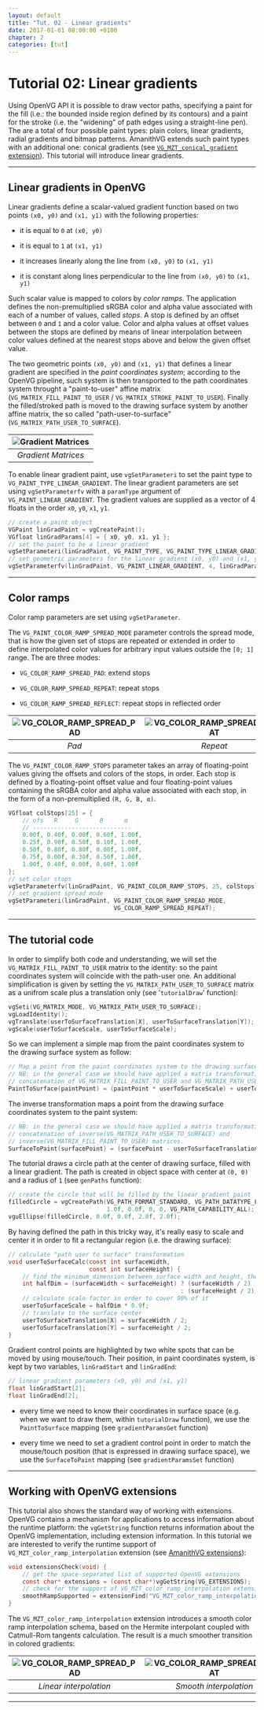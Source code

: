 ```yaml
---
layout: default
title: "Tut. 02 - Linear gradients"
date: 2017-01-01 08:00:00 +0100
chapter: 2
categories: [tut]
---
```


# Tutorial 02: Linear gradients

Using OpenVG API it is possible to draw vector paths, specifying a paint for the fill (i.e.: the bounded inside region defined by its contours) and a paint for the stroke (i.e. the "widening" of path edges using a straight-line pen).
The are a total of four possible paint types: plain colors, linear gradients, radial gradients and bitmap patterns. AmanithVG extends such paint types with an additional one: conical gradients (see [`VG_MZT_conical_gradient` extension]({{site.url}}/docs/desc/004-extensions.html)).
This tutorial will introduce linear gradients.

---

## Linear gradients in OpenVG

Linear gradients define a scalar-valued gradient function based on two points `(x0, y0)` and `(x1, y1)` with the following properties:

 - it is equal to `0` at `(x0, y0)`

 - it is equal to `1` at `(x1, y1)`

 - it increases linearly along the line from `(x0, y0)` to `(x1, y1)`

 - it is constant along lines perpendicular to the line from `(x0, y0)` to `(x1, y1)`

Such scalar value is mapped to colors by *color ramps*. The application defines the non-premultiplied sRGBA color and alpha value associated with each of a number of values, called *stops*.
A stop is defined by an offset between `0` and `1` and a color value. Color and alpha values at offset values between the stops are defined by means of linear interpolation between color values defined at the nearest stops above and below the given offset value.

The two geometric points `(x0, y0)` and `(x1, y1)` that defines a linear gradient are specified in the *paint coordinates system*; according to the OpenVG pipeline, such system is then transported to the path coordinates system throught a "paint-to-user" affine matrix (`VG_MATRIX_FILL_PAINT_TO_USER` / `VG_MATRIX_STROKE_PAINT_TO_USER`). Finally the filled/stroked path is moved to the drawing surface system by another affine matrix, the so called "path-user-to-surface" (`VG_MATRIX_PATH_USER_TO_SURFACE`).

| ![Gradient Matrices]({{site.url}}/assets/images/tut02_grad_matrices.png) | 
| :---: |
| *Gradient Matrices* | 

To enable linear gradient paint, use `vgSetParameteri` to set the paint type to `VG_PAINT_TYPE_LINEAR_GRADIENT`.
The linear gradient parameters are set using `vgSetParameterfv` with a `paramType` argument of `VG_PAINT_LINEAR_GRADIENT`. The gradient values are supplied as a vector of 4 floats in the order `x0`, `y0`, `x1`, `y1`.

```c
// create a paint object
VGPaint linGradPaint = vgCreatePaint();
VGfloat linGradParams[4] = { x0, y0, x1, y1 };
// set the paint to be a linear gradient
vgSetParameteri(linGradPaint, VG_PAINT_TYPE, VG_PAINT_TYPE_LINEAR_GRADIENT);
// set geometric parameters for the linear gradient (x0, y0) and (x1, y1)
vgSetParameterfv(linGradPaint, VG_PAINT_LINEAR_GRADIENT, 4, linGradParams);
```

---

## Color ramps

Color ramp parameters are set using `vgSetParameter`.

The `VG_PAINT_COLOR_RAMP_SPREAD_MODE` parameter controls the spread mode, that is how the given set of stops are repeated or extended in order to define interpolated color values for arbitrary input values outside the `[0; 1]` range. The are three modes:

 - `VG_COLOR_RAMP_SPREAD_PAD`: extend stops

 - `VG_COLOR_RAMP_SPREAD_REPEAT`: repeat stops

 - `VG_COLOR_RAMP_SPREAD_REFLECT`: repeat stops in reflected order

| ![VG_COLOR_RAMP_SPREAD_PAD]({{site.url}}/assets/images/tut02_pad.png) | ![VG_COLOR_RAMP_SPREAD_REPEAT]({{site.url}}/assets/images/tut02_repeat.png) | ![VG_COLOR_RAMP_SPREAD_REFLECT]({{site.url}}/assets/images/tut02_reflect.png) |
| :---: | :---: | :---: |
| *Pad* | *Repeat* | *Reflect* |


The `VG_PAINT_COLOR_RAMP_STOPS` parameter takes an array of floating-point values giving the offsets and colors of the stops, in order.
Each stop is defined by a floating-point offset value and four floating-point values containing the sRGBA color and alpha value associated with each stop, in the form of a non-premultiplied `(R, G, B, α)`.

```c
VGfloat colStops[25] = {
    // ofs   R     G      B      α
    // ----------------------------
    0.00f, 0.40f, 0.00f, 0.60f, 1.00f,
    0.25f, 0.90f, 0.50f, 0.10f, 1.00f,
    0.50f, 0.80f, 0.80f, 0.00f, 1.00f,
    0.75f, 0.00f, 0.30f, 0.50f, 1.00f,
    1.00f, 0.40f, 0.00f, 0.60f, 1.00f
};
// set color stops
vgSetParameterfv(linGradPaint, VG_PAINT_COLOR_RAMP_STOPS, 25, colStops);
// set gradient spread mode
vgSetParameteri(linGradPaint, VG_PAINT_COLOR_RAMP_SPREAD_MODE,
                              VG_COLOR_RAMP_SPREAD_REPEAT);
```

---

## The tutorial code

In order to simplify both code and understanding, we will set the `VG_MATRIX_FILL_PAINT_TO_USER` matrix to the identity: so the paint coordinates system will coincide with the path-user one.
An additional simplification is given by setting the `VG_MATRIX_PATH_USER_TO_SURFACE` matrix as a unifrom scale plus a translation only (see '`tutorialDraw`' function):

```c
vgSeti(VG_MATRIX_MODE, VG_MATRIX_PATH_USER_TO_SURFACE);
vgLoadIdentity();
vgTranslate(userToSurfaceTranslation[X], userToSurfaceTranslation[Y]);
vgScale(userToSurfaceScale, userToSurfaceScale);
```

So we can implement a simple map from the paint coordinates system to the drawing surface system as follow:

```c
// Map a point from the paint coordinates system to the drawing surface system.
// NB: in the general case we should have applied a matrix transformation given by the
// concatenation of VG_MATRIX_FILL_PAINT_TO_USER and VG_MATRIX_PATH_USER_TO_SURFACE.
PaintToSurface(paintPoint) = (paintPoint * userToSurfaceScale) + userToSurfaceTranslation
```

The inverse transformation maps a point from the drawing surface coordinates system to the paint system:

```c
// NB: in the general case we should have applied a matrix transformation given by the
// concatenation of inverse(VG_MATRIX_PATH_USER_TO_SURFACE) and 
// inverse(VG_MATRIX_FILL_PAINT_TO_USER) matrices.
SurfaceToPaint(surfacePoint) = (surfacePoint - userToSurfaceTranslation) / userToSurfaceScale
```

The tutorial draws a circle path at the center of drawing surface, filled with a linear gradient.
The path is created in object space with center at `(0, 0)` and a radius of `1` (see `genPaths` function):

```c
// create the circle that will be filled by the linear gradient paint
filledCircle = vgCreatePath(VG_PATH_FORMAT_STANDARD, VG_PATH_DATATYPE_F,
                            1.0f, 0.0f, 0, 0, VG_PATH_CAPABILITY_ALL);
vguEllipse(filledCircle, 0.0f, 0.0f, 2.0f, 2.0f);
```

By having defined the path in this tricky way, it's really easy to scale and center it in order to fit a rectangular region (i.e. the drawing surface):

```c
// calculate "path user to surface" transformation
void userToSurfaceCalc(const int surfaceWidth,
                       const int surfaceHeight) {
    // find the minimum dimension between surface width and height, then halve it
    int halfDim = (surfaceWidth < surfaceHeight) ? (surfaceWidth / 2) 
                                                 : (surfaceHeight / 2);
    // calculate scale factor in order to cover 90% of it
    userToSurfaceScale = halfDim * 0.9f;
    // translate to the surface center
    userToSurfaceTranslation[X] = surfaceWidth / 2;
    userToSurfaceTranslation[Y] = surfaceHeight / 2;
}
```

Gradient control points are highlighted by two white spots that can be moved by using mouse/touch.
Their position, in paint coordinates system, is kept by two variables, `linGradStart` and `linGradEnd`:

```c
// linear gradient parameters (x0, y0) and (x1, y1)
float linGradStart[2];
float linGradEnd[2];
```

 - every time we need to know their coordinates in surface space (e.g. when we want to draw them, within `tutorialDraw` function), we use the `PaintToSurface` mapping (see `gradientParamsGet` function)
 
 - every time we need to set a gradient control point in order to match the mouse/touch position (that is expressed in drawing surface space), we use the `SurfaceToPaint` mapping (see `gradientParamsSet` function)

---

## Working with OpenVG extensions

This tutorial also shows the standard way of working with extensions. OpenVG contains a mechanism for applications to access information about the runtime platform: the `vgGetString` function returns information about the OpenVG implementation, including extension information. In this tutorial we are interested to verify the runtime support of `VG_MZT_color_ramp_interpolation` extension (see [AmanithVG extensions](http://www.amanithvg.com/docs/desc/004-extensions.html)):

```c
void extensionsCheck(void) {
    // get the space-separated list of supported OpenVG extensions
    const char* extensions = (const char*)vgGetString(VG_EXTENSIONS);
    // check for the support of VG_MZT_color_ramp_interpolation extension
    smoothRampSupported = extensionFind("VG_MZT_color_ramp_interpolation", extensions);
}
```

The `VG_MZT_color_ramp_interpolation` extension introduces a smooth color ramp interpolation schema, based on the Hermite interpolant coupled with Catmull-Rom tangents calculation. The result is a much smoother transition in colored gradients:

| ![VG_COLOR_RAMP_SPREAD_PAD]({{site.url}}/assets/images/tut02_pad.png) | ![VG_COLOR_RAMP_SPREAD_REPEAT]({{site.url}}/assets/images/tut02_smooth.png) |
| :---: | :---: |
| *Linear interpolation* | *Smooth interpolation* |

---
